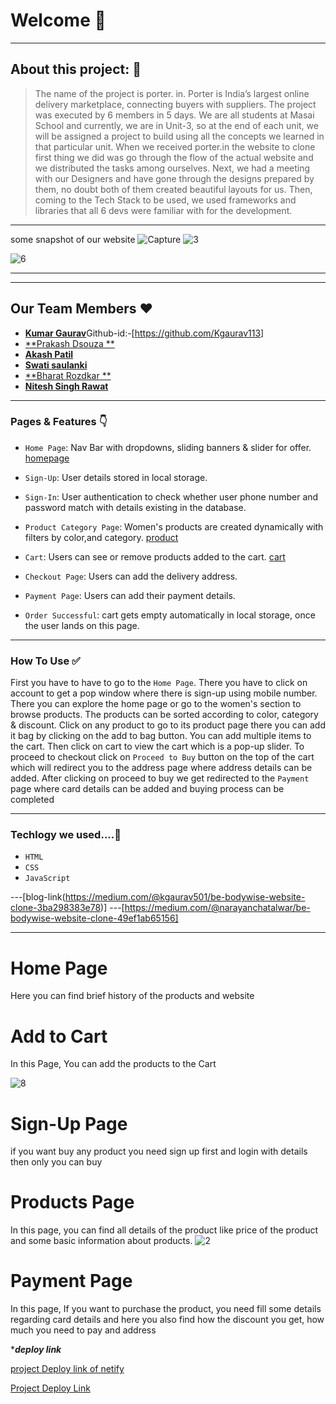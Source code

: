 
# Welcome 👋

---

## About this project: 🙌

> The name of the project is porter. in. Porter is India’s largest online delivery marketplace, connecting buyers with suppliers. The project was executed by 6 members in 5 days.
We are all students at Masai School and currently, we are in Unit-3, so at the end of each unit, we will be assigned a project to build using all the concepts we learned in that particular unit.
When we received porter.in the website to clone first thing we did was go through the flow of the actual website and we distributed the tasks among ourselves. Next, we had a meeting with our Designers and have gone through the designs prepared by them, no doubt both of them created beautiful layouts for us.
Then, coming to the Tech Stack to be used, we used frameworks and libraries that all 6 devs were familiar with for the development.
----

some snapshot of our website
![Capture](https://user-images.githubusercontent.com/99576535/155852317-211e4ae4-6231-44f8-ad3c-4b3dccc5b470.PNG)
![3](https://user-images.githubusercontent.com/99576535/155852324-65441a1e-fd89-4ad5-8c5e-ce3b430f189f.PNG)

![6](https://user-images.githubusercontent.com/99576535/155852345-c101d091-6cc0-4c68-8609-968cd6d75eaa.PNG)


---



---

## Our Team Members ❤️

- [**Kumar Gaurav**](https://www.linkedin.com/in/kgaurav501/)Github-id:-[https://github.com/Kgaurav113]
- [**Prakash Dsouza **](https://github.com/PRAKASH-1971)
- [**Akash Patil**](https://github.com/darkwingpatil)
- [**Swati saulanki**](https://github.com/swatisaulanki)
- [**Bharat Rozdkar ** ](https://github.com/rozodkarbharat)
- [**Nitesh Singh Rawat**](https://github.com/niteshrawat0401)
---

### Pages & Features 👇

- `Home Page`: Nav Bar with dropdowns, sliding banners & slider for offer.
[homepage](https://miro.medium.com/max/700/1*xdpwa9zC-ZgJAzLJGIfKsg.png)
- `Sign-Up`: User details stored in local storage.
- `Sign-In`: User authentication to check whether user phone number and password match with details existing in the database.

- `Product Category Page`: Women's products are created dynamically with filters by color,and category.
[product](https://miro.medium.com/max/700/0*XBupkHHLHgwnNNcx.png)
- `Cart`: Users can see or remove products added to the cart.
[cart](https://miro.medium.com/max/326/0*sukr7N1gTHBd6702.png)
- `Checkout Page`: Users can add the delivery address.
- `Payment Page`: Users can add their payment details.
- `Order Successful`: cart gets empty automatically in local storage, once the user lands on this page.

---

### How To Use ✅

First you have to have to go to the `Home Page`. There you have to click on account to get a pop window where there is sign-up using mobile number.  There you can explore the home page or go to the women's section to browse products. The products can be sorted according to color,  category & discount. Click on any product to go to its product page there you can add it bag by clicking on the add to bag button. You can add multiple items to the cart. Then click on cart to view the cart which is a pop-up slider. To proceed to checkout click on `Proceed to Buy` button on the top of the cart which will redirect you to the address page where address details can be added. After clicking on proceed to buy we get redirected to the `Payment` page where card details can be added and buying process can be completed

---

### Techlogy we used....🔧

- `HTML`
- `CSS`
- `JavaScript`

---[blog-link(https://medium.com/@kgaurav501/be-bodywise-website-clone-3ba298383e78)]
---[https://medium.com/@narayanchatalwar/be-bodywise-website-clone-49ef1ab65156]



---

# Home Page
Here you can find brief history of the products and website
 
    



# Add to Cart
In this Page, You can add the products to the Cart

![8](https://user-images.githubusercontent.com/99576535/155852335-968e79db-6aa8-4fd3-9bbc-c4ab6a262091.PNG)




# Sign-Up Page
if you want buy any product you need sign up first and login with details then only you can buy





# Products Page
In this page, you can find all details of the product like price of the product and some basic information about products.
![2](https://user-images.githubusercontent.com/99576535/155852329-77e3749c-81b1-4621-ba1b-ca0bc5ffdbe6.PNG)



 # Payment Page
In this page, If you want to purchase the product, you need fill some details regarding card details and here you also find how the discount you get, how much you need to pay and address





****deploy link***

[project Deploy link of netify](https://gallant-jackson-573754.netlify.app/index.html)


[Project Deploy Link](https://github.com/rahulsinha1996/Project-Bebodywise)
